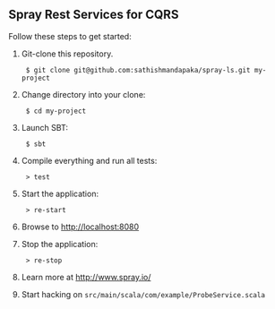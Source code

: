 ## Spray Rest Services for CQRS


Follow these steps to get started:

1. Git-clone this repository.

        $ git clone git@github.com:sathishmandapaka/spray-ls.git my-project

2. Change directory into your clone:

        $ cd my-project

3. Launch SBT:

        $ sbt

4. Compile everything and run all tests:

        > test

5. Start the application:

        > re-start

6. Browse to [http://localhost:8080](http://localhost:8080/)

7. Stop the application:

        > re-stop

8. Learn more at http://www.spray.io/

9. Start hacking on `src/main/scala/com/example/ProbeService.scala`

